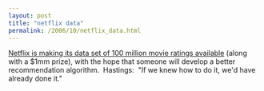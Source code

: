 ```yaml
---
layout: post
title: "netflix data"
permalink: /2006/10/netflix_data.html
---
```


[Netflix is making its data set of 100 million movie ratings available](http://www.nytimes.com/2006/10/02/technology/02netflix.html) (along with a $1mm prize), with the hope that someone will develop a better recommendation algorithm.  Hastings:  "If we knew how to do it, we'd have already done it."